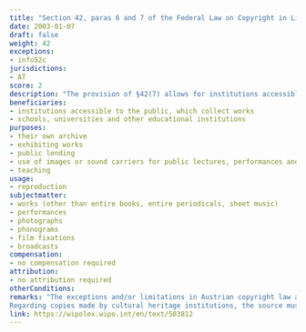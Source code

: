 ```yaml
---
title: "Section 42, paras 6 and 7 of the Federal Law on Copyright in Literary and Artistic Works and Related Rights"
date: 2003-01-07
draft: false
weight: 42
exceptions:
- info52c
jurisdictions:
- AT
score: 2
description: "The provision of §42(7) allows for institutions accessible to the public, which collect works, to produce copies for the inclusion of said copies in their own archive (reproduction for their own use of collections), their exhibition (§16 (2)), their lending (§16a) and the use of images or sound carriers for public lectures, performances and presentations (§56b), if and to the extent that reproduction is required for this purpose. Furthermore, §42(6) allows reproduction by schools, universities and other educational institutions for their own school use and to the extent justified by it. In both cases, reproduction by means other than reprography is only permitted for non-commercial purposes. The exception does not apply to entire books and entire periodicals, as well as to copies thereof, unless copies are made by way of transcription. However, the exception does cover reproduction of entire works when the latter are unpublished or out-of-print. In cultural heritage institutions' case, the exception also excludes sheet music, while in educational establishmets' case it does not cover works, which, by their nature and description, are intended for use in school or teaching." 
beneficiaries:
- institutions accessible to the public, which collect works
- schools, universities and other educational institutions
purposes: 
- their own archive
- exhibiting works
- public lending 
- use of images or sound carriers for public lectures, performances and presentations
- teaching
usage:
- reproduction
subjectmatter:
- works (other than entire books, entire periodicals, sheet music)
- performances
- photographs
- phonograms
- film fixations
- broadcasts
compensation:
- no compensation required
attribution: 
- no attribution required
otherConditions: 
remarks: "The exceptions and/or limitations in Austrian copyright law are formulated as 'free uses’ of works and other subject matter. The provisions of §42, paras 6 and 7, apply to photographs (§74(7)), performances (§71(1)), phonograms (§76(4)) and broadcasts (§76a(3)).<br /><br />
Regarding copies made by cultural heritage institutions, the source must either be in the possession of the establishment, or the work must be made accessible to the public, but not published or out-of-print."
link: https://wipolex.wipo.int/en/text/503812
---
```

